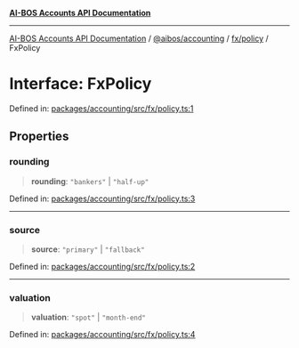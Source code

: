 [**AI-BOS Accounts API Documentation**](../../../../../README.md)

***

[AI-BOS Accounts API Documentation](../../../../../README.md) / [@aibos/accounting](../../../README.md) / [fx/policy](../README.md) / FxPolicy

# Interface: FxPolicy

Defined in: [packages/accounting/src/fx/policy.ts:1](https://github.com/pohlai88/accounts/blob/48103fb36d28b2b9bfb33472b6de2f719773cde9/packages/accounting/src/fx/policy.ts#L1)

## Properties

### rounding

> **rounding**: `"bankers"` \| `"half-up"`

Defined in: [packages/accounting/src/fx/policy.ts:3](https://github.com/pohlai88/accounts/blob/48103fb36d28b2b9bfb33472b6de2f719773cde9/packages/accounting/src/fx/policy.ts#L3)

***

### source

> **source**: `"primary"` \| `"fallback"`

Defined in: [packages/accounting/src/fx/policy.ts:2](https://github.com/pohlai88/accounts/blob/48103fb36d28b2b9bfb33472b6de2f719773cde9/packages/accounting/src/fx/policy.ts#L2)

***

### valuation

> **valuation**: `"spot"` \| `"month-end"`

Defined in: [packages/accounting/src/fx/policy.ts:4](https://github.com/pohlai88/accounts/blob/48103fb36d28b2b9bfb33472b6de2f719773cde9/packages/accounting/src/fx/policy.ts#L4)
